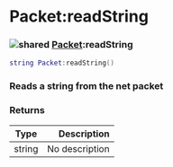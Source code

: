 # Packet:readString

### ![shared](../../home/packet/.gitbook/assets/shared.png) [Packet](../../home/packet/home/Packet/):readString

```lua
string Packet:readString()
```

### Reads a string from the net packet

### Returns

| Type   |    Description |
| ------ | -------------: |
| string | No description |
